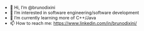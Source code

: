 - 👋 Hi, I’m @brunodixini
- 👀 I’m interested in software engineering/software development
- 🌱 I’m currently learning more of C++/Java
- 📫 How to reach me: https://www.linkedin.com/in/brunodixini/
